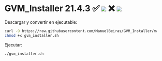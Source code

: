 # GVM_Installer 21.4.3 ✅ ![](https://progress-bar.dev/100/?title=Ubuntu) ❌ ![](https://progress-bar.dev/10/?title=Centos)

Descargar y convertir en ejecutable:

```bash
curl -O https://raw.githubusercontent.com/ManuelBeiras/GVM_Installer/main/instalar_gvm.sh
chmod +x gvm_installer.sh
```
Ejecutar:

```sh
./gvm_installer.sh
```
